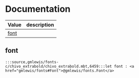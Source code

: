 # Documentation
|Value|description|
|---|---|
|[font](#font)||

## font

```moonbit
:::source,gmlewis/fonts-c/chivo_extrabold/chivo_extrabold.mbt,6459:::let font : <a href="gmlewis/fonts#Font">@gmlewis/fonts.Font</a>
```

